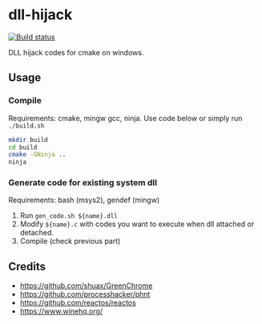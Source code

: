 # dll-hijack
[![Build status](https://ci.appveyor.com/api/projects/status/a7hr2delcaiabnom?svg=true)](https://ci.appveyor.com/project/myfreeer/dll-hijack)

DLL hijack codes for cmake on windows.

## Usage
### Compile
Requirements: cmake, mingw gcc, ninja.
Use code below or simply run `./build.sh`

```bash
mkdir build
cd build
cmake -GNinja ..
ninja
```

### Generate code for existing system dll
Requirements: bash (msys2), gendef (mingw)

1. Run `gen_code.sh ${name}.dll`
2. Modify `${name}.c` with codes you want to execute when dll attached or detached.
3. Compile (check previous part)

## Credits
* <https://github.com/shuax/GreenChrome>
* <https://github.com/processhacker/phnt>
* <https://github.com/reactos/reactos>
* <https://www.winehq.org/>
